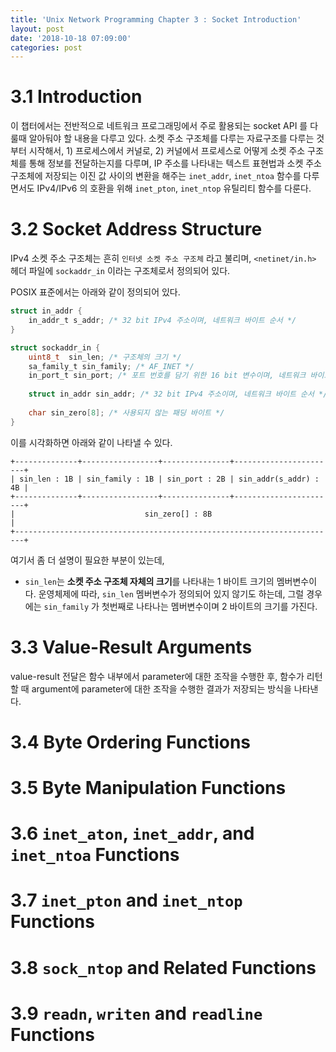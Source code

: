 ```yaml
---
title: 'Unix Network Programming Chapter 3 : Socket Introduction'
layout: post
date: '2018-10-18 07:09:00'
categories: post
---
```


# 3.1 Introduction

이 챕터에서는 전반적으로 네트워크 프로그래밍에서 주로 활용되는 socket API 를 다룰때 알아둬야 할 내용을 다루고 있다. 소켓 주소 구조체를 다루는 자료구조를 다루는 것부터 시작해서, 1) 프로세스에서 커널로, 2) 커널에서 프로세스로 어떻게 소켓 주소 구조체를 통해 정보를 전달하는지를 다루며,  IP 주소를 나타내는 텍스트 표현법과 소켓 주소 구조체에 저장되는 이진 값 사이의 변환을 해주는 `inet_addr`, `inet_ntoa` 함수를 다루면서도 IPv4/IPv6 의 호환을 위해 `inet_pton`, `inet_ntop` 유틸리티 함수를 다룬다.


# 3.2 Socket Address Structure
IPv4 소켓 주소 구조체는 흔히 `인터넷 소켓 주소 구조체` 라고 불리며, `<netinet/in.h>` 헤더 파일에 `sockaddr_in` 이라는 구조체로서 정의되어 있다.

POSIX 표준에서는 아래와 같이 정의되어 있다.

```c
struct in_addr {
    in_addr_t s_addr; /* 32 bit IPv4 주소이며, 네트워크 바이트 순서 */
}

struct sockaddr_in {
    uint8_t  sin_len; /* 구조체의 크기 */
    sa_family_t sin_family; /* AF_INET */
    in_port_t sin_port; /* 포트 번호를 담기 위한 16 bit 변수이며, 네트워크 바이트 순서 */
		
    struct in_addr sin_addr; /* 32 bit IPv4 주소이며, 네트워크 바이트 순서 */
		
    char sin_zero[8]; /* 사용되지 않는 패딩 바이트 */
}
```

이를 시각화하면 아래와 같이 나타낼 수 있다.

```
+--------------+-----------------+---------------+-----------------------+
| sin_len : 1B | sin_family : 1B | sin_port : 2B | sin_addr(s_addr) : 4B |
+--------------+-----------------+---------------+-----------------------+
|                             sin_zero[] : 8B                            |
+------------------------------------------------------------------------+
```

여기서 좀 더 설명이 필요한 부분이 있는데,

* `sin_len`는 **소켓 주소 구조체 자체의 크기**를 나타내는 1 바이트 크기의 멤버변수이다. 운영체제에 따라, `sin_len` 멤버변수가 정의되어 있지 않기도 하는데, 그럴 경우에는 `sin_family` 가 첫번째로 나타나는 멤버변수이며 2 바이트의 크기를 가진다.


# 3.3 Value-Result Arguments

value-result 전달은 함수 내부에서 parameter에 대한 조작을 수행한 후, 함수가 리턴할 때 argument에 parameter에 대한 조작을 수행한 결과가 저장되는 방식을 나타낸다.

# 3.4 Byte Ordering Functions

# 3.5 Byte Manipulation Functions

# 3.6 `inet_aton`, `inet_addr`, and `inet_ntoa` Functions

# 3.7 `inet_pton` and `inet_ntop` Functions

# 3.8 `sock_ntop` and Related Functions

# 3.9 `readn`, `writen` and `readline` Functions